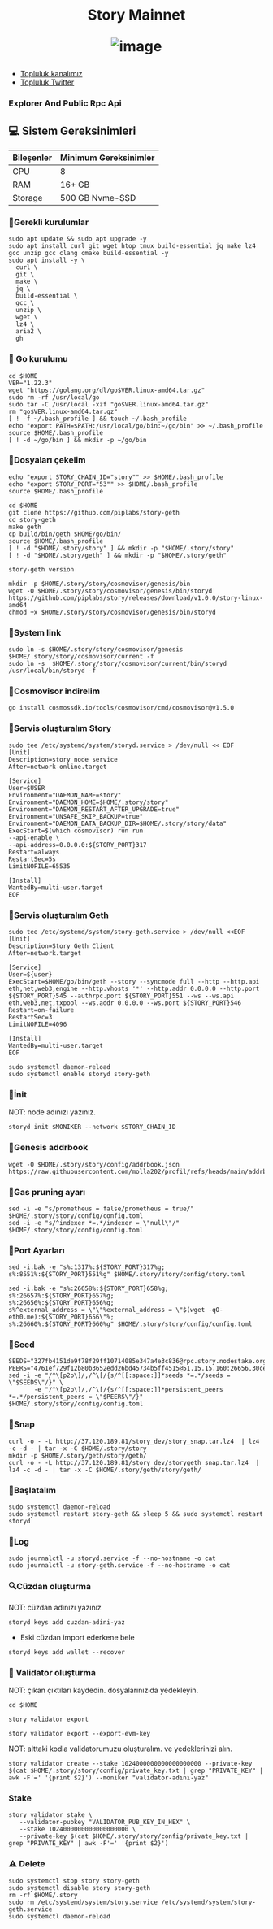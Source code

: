 




<h1 align="center"> Story Mainnet


![image](https://github.com/user-attachments/assets/92e39ea8-fc46-48ef-8f61-a27048d3e5f6)



</h1>


 * [Topluluk kanalımız](https://t.me/corenodechat)<br>
 * [Topluluk Twitter](https://twitter.com/corenodeHQ)<br>


### Explorer And Public Rpc Api



## 💻 Sistem Gereksinimleri
| Bileşenler | Minimum Gereksinimler | 
| ------------ | ------------ |
| CPU |	8|
| RAM	| 16+ GB |
| Storage	| 500 GB Nvme-SSD |


### 🚧Gerekli kurulumlar
```
sudo apt update && sudo apt upgrade -y
sudo apt install curl git wget htop tmux build-essential jq make lz4 gcc unzip gcc clang cmake build-essential -y
sudo apt install -y \
  curl \
  git \
  make \
  jq \
  build-essential \
  gcc \
  unzip \
  wget \
  lz4 \
  aria2 \
  gh
```

### 🚧 Go kurulumu
```
cd $HOME
VER="1.22.3"
wget "https://golang.org/dl/go$VER.linux-amd64.tar.gz"
sudo rm -rf /usr/local/go
sudo tar -C /usr/local -xzf "go$VER.linux-amd64.tar.gz"
rm "go$VER.linux-amd64.tar.gz"
[ ! -f ~/.bash_profile ] && touch ~/.bash_profile
echo "export PATH=$PATH:/usr/local/go/bin:~/go/bin" >> ~/.bash_profile
source $HOME/.bash_profile
[ ! -d ~/go/bin ] && mkdir -p ~/go/bin
```

### 📝Dosyaları çekelim
```
echo "export STORY_CHAIN_ID="story"" >> $HOME/.bash_profile
echo "export STORY_PORT="53"" >> $HOME/.bash_profile
source $HOME/.bash_profile
```
```
cd $HOME
git clone https://github.com/piplabs/story-geth
cd story-geth
make geth
cp build/bin/geth $HOME/go/bin/
source $HOME/.bash_profile
[ ! -d "$HOME/.story/story" ] && mkdir -p "$HOME/.story/story"
[ ! -d "$HOME/.story/geth" ] && mkdir -p "$HOME/.story/geth"
```
```
story-geth version
```
```
mkdir -p $HOME/.story/story/cosmovisor/genesis/bin
wget -O $HOME/.story/story/cosmovisor/genesis/bin/storyd https://github.com/piplabs/story/releases/download/v1.0.0/story-linux-amd64
chmod +x $HOME/.story/story/cosmovisor/genesis/bin/storyd
```
### 📝System link
```
sudo ln -s $HOME/.story/story/cosmovisor/genesis $HOME/.story/story/cosmovisor/current -f
sudo ln -s  $HOME/.story/story/cosmovisor/current/bin/storyd /usr/local/bin/storyd -f
```
### 📝Cosmovisor indirelim
```
go install cosmossdk.io/tools/cosmovisor/cmd/cosmovisor@v1.5.0
```
### 📝Servis oluşturalım Story
```
sudo tee /etc/systemd/system/storyd.service > /dev/null << EOF
[Unit]
Description=story node service
After=network-online.target

[Service]
User=$USER
Environment="DAEMON_NAME=story"
Environment="DAEMON_HOME=$HOME/.story/story"
Environment="DAEMON_RESTART_AFTER_UPGRADE=true"
Environment="UNSAFE_SKIP_BACKUP=true"
Environment="DAEMON_DATA_BACKUP_DIR=$HOME/.story/story/data"
ExecStart=$(which cosmovisor) run run
--api-enable \
--api-address=0.0.0.0:${STORY_PORT}317
Restart=always
RestartSec=5s
LimitNOFILE=65535

[Install]
WantedBy=multi-user.target
EOF
```
### 📝Servis oluşturalım Geth
```
sudo tee /etc/systemd/system/story-geth.service > /dev/null <<EOF
[Unit]
Description=Story Geth Client
After=network.target

[Service]
User=${user}
ExecStart=$HOME/go/bin/geth --story --syncmode full --http --http.api eth,net,web3,engine --http.vhosts '*' --http.addr 0.0.0.0 --http.port ${STORY_PORT}545 --authrpc.port ${STORY_PORT}551 --ws --ws.api eth,web3,net,txpool --ws.addr 0.0.0.0 --ws.port ${STORY_PORT}546
Restart=on-failure
RestartSec=3
LimitNOFILE=4096

[Install]
WantedBy=multi-user.target
EOF
```
```
sudo systemctl daemon-reload
sudo systemctl enable storyd story-geth
```
### 📝İnit
NOT: node adınızı yazınız.
```
storyd init $MONIKER --network $STORY_CHAIN_ID
```
### 📝Genesis addrbook 
```
wget -O $HOME/.story/story/config/addrbook.json https://raw.githubusercontent.com/molla202/profil/refs/heads/main/addrbook.json
```

### 📝Gas pruning ayarı
```
sed -i -e "s/prometheus = false/prometheus = true/" $HOME/.story/story/config/config.toml
sed -i -e "s/^indexer *=.*/indexer = \"null\"/" $HOME/.story/story/config/config.toml
```

### 📝Port Ayarları

```
sed -i.bak -e "s%:1317%:${STORY_PORT}317%g;
s%:8551%:${STORY_PORT}551%g" $HOME/.story/story/config/story.toml

sed -i.bak -e "s%:26658%:${STORY_PORT}658%g;
s%:26657%:${STORY_PORT}657%g;
s%:26656%:${STORY_PORT}656%g;
s%^external_address = \"\"%external_address = \"$(wget -qO- eth0.me):${STORY_PORT}656\"%;
s%:26660%:${STORY_PORT}660%g" $HOME/.story/story/config/config.toml
```
### 📝Seed
```
SEEDS="327fb4151de9f78f29ff10714085e347a4e3c836@rpc.story.nodestake.org:666"
PEERS="4761ef729f12b80b3652edd26bd45734b5ff4515@51.15.15.160:26656,30ce6b2ee08c7313a4ef14dbaef0cc6d6937bded@149.50.101.37:26656,22684dfc5f64dc355a1c68d0e4f7472d208caef9@95.216.243.177:26656,de39ffa62ec29003a892218e50e79935d89f1652@34.139.96.9:26656,1b69b89a871cb232300c8a980bfa1584ec1d8a3e@104.196.19.53:26656,1851180d526f7a4cfc5e391263869ba9d24bb8e7@35.211.255.251:26656,a352a98d79cd4b4d9dac83cf8fe1a69d95c81af7@35.211.57.155:26656"
sed -i -e "/^\[p2p\]/,/^\[/{s/^[[:space:]]*seeds *=.*/seeds = \"$SEEDS\"/}" \
       -e "/^\[p2p\]/,/^\[/{s/^[[:space:]]*persistent_peers *=.*/persistent_peers = \"$PEERS\"/}" $HOME/.story/story/config/config.toml
```
### 📝Snap
```
curl -o - -L http://37.120.189.81/story_dev/story_snap.tar.lz4  | lz4 -c -d - | tar -x -C $HOME/.story/story
mkdir -p $HOME/.story/geth/story/geth/
curl -o - -L http://37.120.189.81/story_dev/storygeth_snap.tar.lz4  | lz4 -c -d - | tar -x -C $HOME/.story/geth/story/geth/
```
### 📝Başlatalım   
```
sudo systemctl daemon-reload
sudo systemctl restart story-geth && sleep 5 && sudo systemctl restart storyd
```
### 📝Log
```
sudo journalctl -u storyd.service -f --no-hostname -o cat
sudo journalctl -u story-geth.service -f --no-hostname -o cat
```
### 🔍Cüzdan oluşturma
NOT: cüzdan adınızı yazınız
```
storyd keys add cuzdan-adini-yaz
```
- Eski cüzdan import ederkene bele
```
storyd keys add wallet --recover
```

### 🌟 Validator oluşturma
NOT: çıkan çıktıları kaydedin. dosyalarınızıda yedekleyin.
```
cd $HOME
```
```
story validator export
```
```
story validator export --export-evm-key
```
NOT: alttaki kodla validatorumuzu oluşturalım. ve yedeklerinizi alın.
```
story validator create --stake 1024000000000000000000 --private-key $(cat $HOME/.story/story/config/private_key.txt | grep "PRIVATE_KEY" | awk -F'=' '{print $2}') --moniker "validator-adını-yaz"
```
### Stake
```
story validator stake \
   --validator-pubkey "VALIDATOR_PUB_KEY_IN_HEX" \
   --stake 1024000000000000000000 \
   --private-key $(cat $HOME/.story/story/config/private_key.txt | grep "PRIVATE_KEY" | awk -F'=' '{print $2}')
```
### ⚠️ Delete
```
sudo systemctl stop story story-geth
sudo systemctl disable story story-geth
rm -rf $HOME/.story
sudo rm /etc/systemd/system/story.service /etc/systemd/system/story-geth.service
sudo systemctl daemon-reload
```
